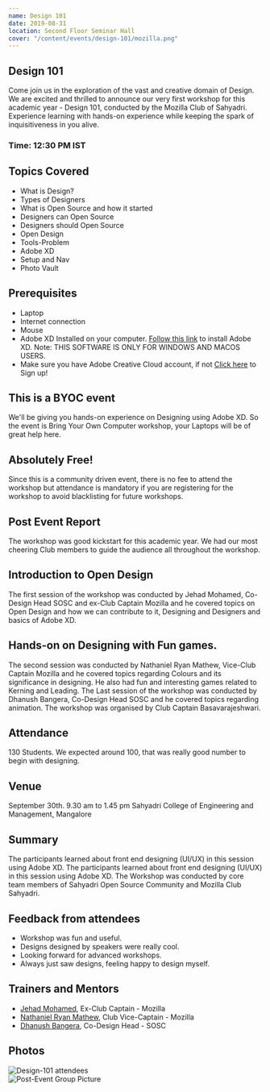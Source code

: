 ```yaml
---
name: Design 101
date: 2019-08-31
location: Second Floor Seminar Hall
cover: "/content/events/design-101/mozilla.png"
---
```

## Design 101
Come join us in the exploration of the vast and creative domain of Design. We are excited and thrilled to announce our very first workshop for this academic year - Design 101, conducted by the Mozilla Club of Sahyadri. Experience learning with hands-on experience while keeping the spark of inquisitiveness in you alive.
### Time: 12:30 PM IST

## Topics Covered
- What is Design?
- Types of Designers
- What is Open Source and how it started
- Designers can Open Source
- Designers should Open Source
- Open Design
- Tools-Problem
- Adobe XD
- Setup and Nav
- Photo Vault

## Prerequisites
- Laptop
- Internet connection
- Mouse
- Adobe XD Installed on your computer. [Follow this link](https://www.adobe.com/in/products/xd.html) to install Adobe XD. 
Note: THIS SOFTWARE IS ONLY FOR WINDOWS AND MACOS USERS.
- Make sure you have Adobe Creative Cloud account, if not [Click here](https://adobe.ly/2YZ2pSl) to Sign up!


## This is a BYOC event
We'll be giving you hands-on experience on Designing using Adobe XD. So the event is Bring Your Own Computer workshop, your Laptops will be of great help here.

## Absolutely Free!
Since this is a community driven event, there is no fee to attend the workshop but attendance is mandatory if you are registering for the workshop to avoid blacklisting for future workshops.

## Post Event Report
The workshop was good kickstart for this academic year. We had our most cheering Club members to guide the audience all throughout the workshop. 

## Introduction to Open Design
The first session of the workshop was conducted by Jehad Mohamed, Co-Design Head SOSC and ex-Club Captain Mozilla and he covered topics on Open Design and how we can contribute to it, Designing and Designers and basics of Adobe XD.

## Hands-on on Designing with Fun games. 
The second session was conducted by Nathaniel Ryan Mathew, Vice-Club Captain Mozilla and he covered topics regarding Colours and its significance in designing. He also had fun and interesting games related to Kerning and Leading. 
The Last session of the workshop was conducted by Dhanush Bangera, Co-Design Head SOSC and he covered topics regarding animation. The workshop was organised by Club Captain Basavarajeshwari.

## Attendance
130 Students. We expected around 100, that was really good number to begin with designing. 

## Venue
September 30th. 9.30 am to 1.45 pm Sahyadri College of Engineering and Management, Mangalore

## Summary
The participants learned about front end designing (UI/UX) in this session using Adobe XD. The participants learned about front end designing (UI/UX) in this session using Adobe XD. 
	The Workshop was conducted by core team members of Sahyadri Open Source Community and Mozilla Club Sahyadri. 

## Feedback from attendees
- Workshop was fun and useful.
- Designs designed by speakers were really cool.
- Looking forward for advanced workshops. 
- Always just saw designs, feeling happy to design myself.

## Trainers and Mentors
- [Jehad Mohamed](https://github.com/imhighoncoffee), Ex-Club Captain - Mozilla
- [Nathaniel Ryan Mathew](https://github.com/nathanielmathew), Club Vice-Captain - Mozilla
- [Dhanush Bangera](https://github.com/Dhanush-Bangera), Co-Design Head - SOSC

## Photos
<img src="attendees.jpg" alt="Design-101 attendees">
<br />
<img src="post-event.jpg" alt="Post-Event Group Picture">